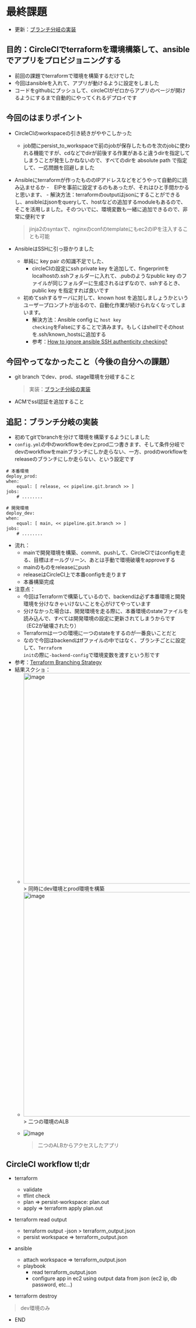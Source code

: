 # 最終課題
- 更新：[ブランチ分岐の実装](#追記ブランチ分岐の実装)

## 目的：CircleCIでterraformを環境構築して、ansibleでアプリをプロビジョニングする
- 前回の課題でterraformで環境を構築するだけでした
- 今回はansibleを入れて、アプリが動けるように設定をしました
- コードをgithubにプッシュして、circleCIがゼロからアプリのページが開けるようにするまで自動的にやってくれるデプロイです

## 今回のはまりポイント
- CircleCIのworkspaceの引き続きがややこしかった
    - job間にpersist_to_workspaceで前のjobが保存したものを次のjobに使われる機能ですが、cdなどでdirが前後する作業があると違うdirを指定してしまうことが発生しかねないので、すべてのdirを absolute path で指定して、一応問題を回避しました

- Ansibleにterraformが作ったもののIPアドレスなどをどうやって自動的に読み込ませるか
    -　EIPを事前に設定するのもあったが、それはひと手間かかると思います、
        - 解決方法：terraformのoutputはjsonにすることができるし、ansibleはjsonをqueryして、hostなどの追加するmoduleもあるので、そこを活用しました。そのついでに、環境変数も一緒に追加できるので、非常に便利です
    > jinja2のsyntaxで、nginxのconfのtemplateにもec2のIPを注入することも可能
- AnsibleはSSHに引っ掛かりました
    - 単純に key pair の知識不足でした、
        - circleCIの設定にssh private key を追加して、fingerprintをlocalhostの.sshフォルダーに入れて、.pubのようなpublic key のファイルが同じフォルダーに生成されるはずなので、sshするとき、public key を指定すれば良いです
    - 初めてsshするサーバに対して、known host を追加しましょうかというユーザープロンプトが出るので、自動化作業が続けられなくなってしまいます。
        - 解決方法：Ansible config に <code>host key checking</code>をFalseにすることで済みます。もしくはshellでそのhostを.ssh/known_hostsに追加する
        - 参考：[How to ignore ansible SSH authenticity checking?](https://stackoverflow.com/questions/32297456/how-to-ignore-ansible-ssh-authenticity-checking)

## 今回やってなかったこと（今後の自分への課題）
- git branch でdev、prod、stage環境を分岐すること
    > 実装：[ブランチ分岐の実装](#追記ブランチ分岐の実装)
- ACMでssl認証を追加すること

## 追記：ブランチ分岐の実装
- 初めてgitでbranchを分けて環境を構築するようにしました
- <code>config.yml</code>の中のworkflowをdevとprod二つ書きます、そして条件分岐でdevのworkflowをmainブランチにしか走らない、一方、prodのworkflowをreleaseのブランチにしか走らない、という設定です
```
# 本番環境
deploy_prod:
when:
    equal: [ release, << pipeline.git.branch >> ]
jobs:
    # ........

# 開発環境
deploy_dev:
when: 
    equal: [ main, << pipeline.git.branch >> ]
jobs:
    # ........
```
- 流れ：
    - mainで開発環境を構築、commit、pushして、CircleCIではconfigを走る、目標はオールグリーン、あとは手動で環境破壊をapproveする
    - mainのものをreleaseにpush
    - releaseはCircleCI上で本番configを走ります
    - 本番構築完成
- 注意点：
    - 今回はTerraformで構築しているので、backendは必ず本番環境と開発環境を分けなきゃいけないことを心がけてやっています
    - 分けなかった場合は、開発環境を走る際に、本番環境のstateファイルを読み込んで、すべては開発環境の設定に更新されてしまうからです（EC2が破壊されたり）
    - Terraformは一つの環境に一つのstateをするのが一番良いことだと
    - なので今回はbackendはtfファイルの中ではなく、ブランチごとに設定して、<code>Terraform init</code>の際に<code>-backend-config</code>で環境変数を渡すという形です
- 参考：[Terraform Branching Strategy](https://blog.zhenkai.xyz/the-best-git-branching-strategy-for-terraform-is-no-branching/)
- 結果スクショ：
    - <img width="576" alt="image" src="https://user-images.githubusercontent.com/103508472/203536393-7832347d-a527-46dc-9c5f-ed1bb90006f9.png">
        > 同時にdev環境とprod環境を構築

    - <img width="614" alt="image" src="https://user-images.githubusercontent.com/103508472/203536650-8a251529-9fbd-4e8c-a9e4-3a47db2127e3.png">
        > 二つの環境のALB

    - ![image](https://user-images.githubusercontent.com/103508472/203537483-470c5ef7-affa-42e8-859a-c311d8904dbc.png)
        > 二つのALBからアクセスしたアプリ

## CircleCI workflow tl;dr
- terraform
    - validate
    - tflint check
    - plan => persist-workspace: plan.out
    - apply => terraform apply plan.out

- terraform read output
    - terraform output -json > terraform_output.json
    - persist workspace => terraform_output.json

- ansible
    - attach workspace => terraform_output.json
    - playbook
        - read terraform_output.json
        - configure app in ec2 using output data from json (ec2 ip, db password, etc...)

- terraform destroy
> dev環境のみ
- END
